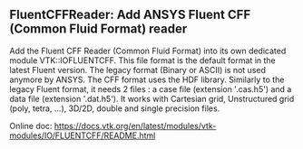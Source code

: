 ## FluentCFFReader: Add ANSYS Fluent CFF (Common Fluid Format) reader

Add the Fluent CFF Reader (Common Fluid Format) into its own dedicated module VTK::IOFLUENTCFF.
This file format is the default format in the latest Fluent version. The legacy format
(Binary or ASCII) is not used anymore by ANSYS. The CFF format uses the HDF library. Similarly to
the legacy Fluent format, it needs 2 files : a case file (extension '.cas.h5') and a data file (extension '.dat.h5').
It works with Cartesian grid, Unstructured grid (poly, tetra, ...), 3D/2D, double and single precision files.

Online doc: https://docs.vtk.org/en/latest/modules/vtk-modules/IO/FLUENTCFF/README.html
